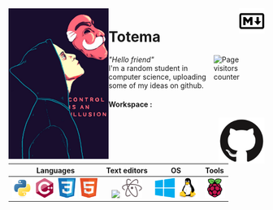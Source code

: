 <img src="https://github.com/T0TEMA/T0TEMA/blob/main/Control%20is%20an%20illusion.jpg" width="197" align="left" alt="Mr.Robot ''Control is an illusion,,">
<img src="https://github.com/devicons/devicon/blob/master/icons/markdown/markdown-original.svg" width="50" align="right" alt="Markdown logo"/>

# Totema

<img src="https://komarev.com/ghpvc/?username=T0TEMA&color=grey&style=flat" width="100" align="right" alt="Page visitors counter">
<i>"Hello friend"</i><br>
I'm a random student in computer science, uploading some of my ideas on github.

#### Workspace :
<img src="https://github.com/devicons/devicon/blob/master/icons/github/github-original.svg" width="90" align="right" alt="Github logo"/>

| Languages  |  Text editors  |  OS  | Tools |
| :--------: | :------------: | :--: | :---: |
|<img src="https://github.com/devicons/devicon/blob/v2.15.1/icons/python/python-original.svg" width="40"/> <img src="https://github.com/devicons/devicon/blob/v2.15.1/icons/cplusplus/cplusplus-original.svg" width="40"/> <img src="https://github.com/devicons/devicon/blob/v2.15.1/icons/css3/css3-original.svg" width="40"/> <img src="https://github.com/devicons/devicon/blob/v2.15.1/icons/html5/html5-original.svg" width="40"/>|<img src="https://upload.wikimedia.org/wikipedia/commons/thumb/1/1d/PyCharm_Icon.svg/langfr-220px-PyCharm_Icon.svg.png" width="40"/> <img src="https://github.com/devicons/devicon/blob/master/icons/atom/atom-original.svg" width="40"/>|<img src="https://github.com/devicons/devicon/blob/master/icons/windows8/windows8-original.svg" width="40"/> <img src="https://github.com/devicons/devicon/blob/master/icons/linux/linux-original.svg" width="40"/>|<img src="https://github.com/devicons/devicon/blob/master/icons/raspberrypi/raspberrypi-original.svg" width="40"/>
